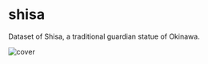 # shisa

Dataset of Shisa, a traditional guardian statue of Okinawa.

![cover](https://github.com/n-koba0427/shisa/blob/master/images/cover.png)
